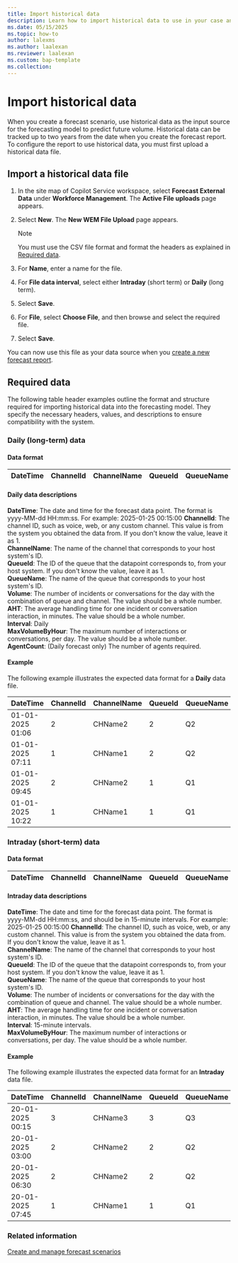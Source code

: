 ```yaml
---
title: Import historical data
description: Learn how to import historical data to use in your case and conversation forecast scenarios.
ms.date: 05/15/2025
ms.topic: how-to
author: lalexms
ms.author: laalexan
ms.reviewer: laalexan
ms.custom: bap-template
ms.collection:
---
```

# Import historical data

When you create a forecast scenario, use historical data as the input source for the forecasting model to predict future volume. Historical data can be tracked up to two years from the date when you create the forecast report. To configure the report to use historical data, you must first upload a historical data file.

## Import a historical data file 

1. In the site map of Copilot Service workspace, select **Forecast External Data** under **Workforce Management**. The **Active File uploads** page appears.
1. Select **New**. The **New WEM File Upload** page appears.

   > [!NOTE]  
   > You must use the CSV file format and format the headers as explained in [Required data](#required-data).

1. For **Name**, enter a name for the file.
1. For **File data interval**, select either **Intraday** (short term) or **Daily** (long term).
1. Select **Save**.
1. For **File**, select **Choose File**, and then browse and select the required file.
1. Select **Save**.

You can now use this file as your data source when you [create a new forecast report](wfm-forecast-scenarios.md#create-a-short-term-or-long-term-forecast-report).

## Required data

The following table header examples outline the format and structure required for importing historical data into the forecasting model. They specify the necessary headers, values, and descriptions to ensure compatibility with the system.

### Daily (long-term) data

#### Data format

 **DateTime** | **ChannelId** | **ChannelName** | **QueueId** | **QueueName** | **Volume** | **AHT** | **Interval** | **MaxVolumeByHour** | **AgentCount** 
--------------|---------------|-----------------|-------------|---------------|------------|---------|--------------|---------------------|----------------

#### Daily data descriptions

**DateTime**: The date and time for the forecast data point. The format is yyyy-MM-dd HH:mm:ss. For example: 2025-01-25 00:15:00
**ChannelId**: The channel ID, such as voice, web, or any custom channel. This value is from the system you obtained the data from. If you don't know the value, leave it as 1.  
**ChannelName**: The name of the channel that corresponds to your host system's ID.  
**QueueId**: The ID of the queue that the datapoint corresponds to, from your host system. If you don't know the value, leave it as 1.  
**QueueName**: The name of the queue that corresponds to your host system's ID.  
**Volume**: The number of incidents or conversations for the day with the combination of queue and channel. The value should be a whole number.  
**AHT**: The average handling time for one incident or conversation interaction, in minutes. The value should be a whole number.  
**Interval**: Daily  
**MaxVolumeByHour**: The maximum number of interactions or conversations, per day. The value should be a whole number.  
**AgentCount**: (Daily forecast only) The number of agents required.  

#### Example

The following example illustrates the expected data format for a **Daily** data file.

|DateTime|ChannelId|ChannelName|QueueId|QueueName|Volume|AHT|Interval|MaxVolumeByHour|AgentCount|
|:----|:----|:----|:----|:----|:----|:----|:----|:----|:----|
|01-01-2025 01:06|2|CHName2|2|Q2|89|106|Daily|44|35|
|01-01-2025 07:11|1|CHName1|2|Q2|89|105|Daily|44|35|
|01-01-2025 09:45|2|CHName2|1|Q1|89|104|Daily|44|35|
|01-01-2025 10:22|1|CHName1|1|Q1|89|104|Daily|44|35|


 
### Intraday (short-term) data

#### Data format

 **DateTime** | **ChannelId** | **ChannelName** | **QueueId** | **QueueName** | **Volume** | **AHT** | **Interval** | **MaxVolumeByHour** 
--------------|---------------|-----------------|-------------|---------------|------------|---------|--------------|---------------------

#### Intraday data descriptions

**DateTime**: The date and time for the forecast data point. The format is yyyy-MM-dd HH:mm:ss, and should be in 15-minute intervals. For example: 2025-01-25 00:15:00
**ChannelId**: The channel ID, such as voice, web, or any custom channel. This value is from the system you obtained the data from. If you don't know the value, leave it as 1.  
**ChannelName**: The name of the channel that corresponds to your host system's ID.  
**QueueId**: The ID of the queue that the datapoint corresponds to, from your host system. If you don't know the value, leave it as 1.  
**QueueName**: The name of the queue that corresponds to your host system's ID.  
**Volume**: The number of incidents or conversations for the day with the combination of queue and channel. The value should be a whole number.  
**AHT**: The average handling time for one incident or conversation interaction, in minutes. The value should be a whole number.  
**Interval**: 15-minute intervals.  
**MaxVolumeByHour**: The maximum number of interactions or conversations, per day. The value should be a whole number. 

#### Example

The following example illustrates the expected data format for an **Intraday** data file.

|DateTime|ChannelId|ChannelName|QueueId|QueueName|Volume|AHT|Interval|MaxVolumeByHour|
|:----|:----|:----|:----|:----|:----|:----|:----|:----|
|20-01-2025 00:15|3|CHName3|3|Q3|59|114|15 mins|28|
|20-01-2025 03:00|2|CHName2|2|Q2|67|110|15 mins|25|
|20-01-2025 06:30|2|CHName2|2|Q2|75|108|15 mins|32|
|20-01-2025 07:45|1|CHName1|1|Q1|52|119|15 mins|46|

### Related information

[Create and manage forecast scenarios](wfm-forecast-scenarios.md)
